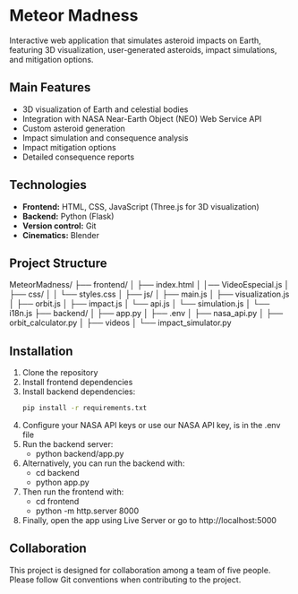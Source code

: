 # Meteor Madness

Interactive web application that simulates asteroid impacts on Earth, featuring 3D visualization, user-generated asteroids, impact simulations, and mitigation options.

## Main Features

- 3D visualization of Earth and celestial bodies  
- Integration with NASA Near-Earth Object (NEO) Web Service API  
- Custom asteroid generation  
- Impact simulation and consequence analysis  
- Impact mitigation options  
- Detailed consequence reports  

## Technologies

- **Frontend:** HTML, CSS, JavaScript (Three.js for 3D visualization)  
- **Backend:** Python (Flask)  
- **Version control:** Git  
- **Cinematics:** Blender  

## Project Structure

MeteorMadness/
├── frontend/
│ ├── index.html
│ │── VideoEspecial.js
│ ├── css/
│ │ └── styles.css
│ ├── js/
│ ├── main.js
│ ├── visualization.js
│ ├── orbit.js
│ ├── impact.js
│ └── api.js
│ └── simulation.js
│ └── i18n.js
├── backend/
│ ├── app.py
│ ├── .env
│ ├── nasa_api.py
│ ├── orbit_calculator.py
│ ├── videos
│ └── impact_simulator.py

## Installation

1. Clone the repository  
2. Install frontend dependencies  
3. Install backend dependencies:  
   ```bash
   pip install -r requirements.txt
4. Configure your NASA API keys or use our NASA API key, is in the .env file
5. Run the backend server:
    - python backend/app.py
6. Alternatively, you can run the backend with:
    - cd backend
    - python app.py 
7. Then run the frontend with:
    - cd frontend
    - python -m http.server 8000
8. Finally, open the app using Live Server or go to http://localhost:5000


## Collaboration
This project is designed for collaboration among a team of five people.
Please follow Git conventions when contributing to the project.
